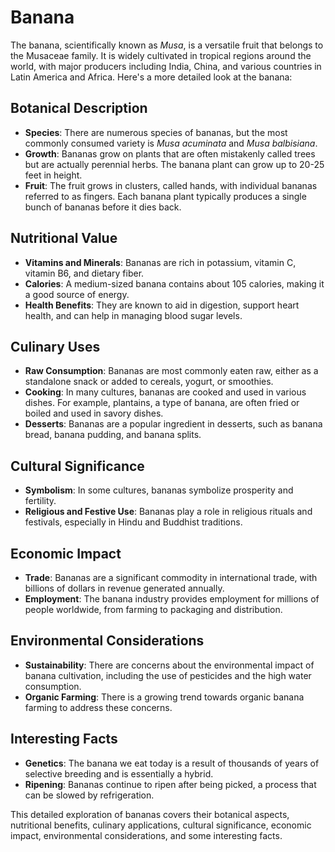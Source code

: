 # Banana

The banana, scientifically known as *Musa*, is a versatile fruit that belongs to the Musaceae family. It is widely cultivated in tropical regions around the world, with major producers including India, China, and various countries in Latin America and Africa. Here's a more detailed look at the banana:

## **Botanical Description**
- **Species**: There are numerous species of bananas, but the most commonly consumed variety is *Musa acuminata* and *Musa balbisiana*.
- **Growth**: Bananas grow on plants that are often mistakenly called trees but are actually perennial herbs. The banana plant can grow up to 20-25 feet in height.
- **Fruit**: The fruit grows in clusters, called hands, with individual bananas referred to as fingers. Each banana plant typically produces a single bunch of bananas before it dies back.

## **Nutritional Value**
- **Vitamins and Minerals**: Bananas are rich in potassium, vitamin C, vitamin B6, and dietary fiber.
- **Calories**: A medium-sized banana contains about 105 calories, making it a good source of energy.
- **Health Benefits**: They are known to aid in digestion, support heart health, and can help in managing blood sugar levels.

## **Culinary Uses**
- **Raw Consumption**: Bananas are most commonly eaten raw, either as a standalone snack or added to cereals, yogurt, or smoothies.
- **Cooking**: In many cultures, bananas are cooked and used in various dishes. For example, plantains, a type of banana, are often fried or boiled and used in savory dishes.
- **Desserts**: Bananas are a popular ingredient in desserts, such as banana bread, banana pudding, and banana splits.

## **Cultural Significance**
- **Symbolism**: In some cultures, bananas symbolize prosperity and fertility.
- **Religious and Festive Use**: Bananas play a role in religious rituals and festivals, especially in Hindu and Buddhist traditions.

## **Economic Impact**
- **Trade**: Bananas are a significant commodity in international trade, with billions of dollars in revenue generated annually.
- **Employment**: The banana industry provides employment for millions of people worldwide, from farming to packaging and distribution.

## **Environmental Considerations**
- **Sustainability**: There are concerns about the environmental impact of banana cultivation, including the use of pesticides and the high water consumption.
- **Organic Farming**: There is a growing trend towards organic banana farming to address these concerns.

## **Interesting Facts**
- **Genetics**: The banana we eat today is a result of thousands of years of selective breeding and is essentially a hybrid.
- **Ripening**: Bananas continue to ripen after being picked, a process that can be slowed by refrigeration.

This detailed exploration of bananas covers their botanical aspects, nutritional benefits, culinary applications, cultural significance, economic impact, environmental considerations, and some interesting facts.

